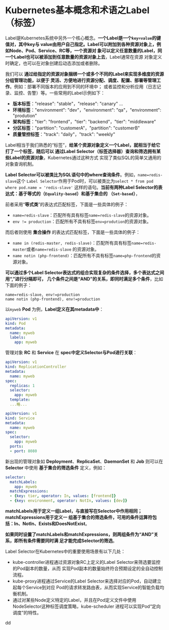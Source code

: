 Kubernetes基本概念和术语之Label（标签）
================================================================================
Label是Kubernetes系统中另外一个核心概念。**一个Label是一个`key=value`的键值对，其中key与
value由用户自己指定。Label可以附加到各种资源对象上，例如Node、Pod、Service、RC等，一个资源对
象可以定义任意数量的Label，同一个Label也可以被添加到任意数量的资源对象上去**，Label通常在资源
对象定义时确定，也可以在对象创建后动态添加或者删除。

我们可以 **通过给指定的资源对象捆绑一个或多个不同的Label来实现多维度的资源分组管理功能，以便于
灵活、方便地进行资源分配、调度、配置、部署等管理工作**。例如：部署不同版本的应用到不同的环境中；
或者监控和分析应用（日志记录、监控、告警）等。一些常用的Label示例如下：
+ **版本标签**："release": "stable"，"release": "canary" ...
+ **环境标签**："environment": "dev"，"environment": "qa"，"environment": "prodution"
+ **架构标签**："tier": "frontend"，"tier": "backend"，"tier": "middleware"
+ **分区标签**："partition": "customerA"，"partition": "customerB"
+ **质量管控标签**："track": "daily"，"track": "weekly"

Label相当于我们熟悉的“标签”，**给某个资源对象定义一个Label，就相当于给它打了一个标签，随后可以
通过Label Selector（标签选择器）查询和筛选拥有某些Label的资源对象**，Kubernetes通过这种方式
实现了类似SQL的简单又通用的对象查询机制。

**Label Selector可以被类比为SQL语句中的where查询条件**。例如，`name=redis-slave`这个
`Label Selector`作用于Pod时，可以被类比为`select * from pod where pod.name = 'redis-slave'`
这样的语句。**当前有两种Label Selector的表达式：基于等式的（`Equality-based`）和基于集合的
（`Set-based`）**，

前者采用“**等式类**”的表达式匹配标签，下面是一些具体的例子：
+ `name=redis-slave`：匹配所有具有标签`name=redis-slave`的资源对象。
+ `env != production`：匹配所有不具有标签`env=prodution`的资源对象。

而后者则使用 **集合操作** 的表达式匹配标签，下面是一些具体的例子：
+ `name in (redis-master, redis-slave)`：匹配所有具有标签`name=redis-master`或者`name=redis-slave`
的资源对象。
+ `name notin (php-frontend)`：匹配所有不具有标签`name=php-frontend`的资源对象。

**可以通过多个Label Selector表达式的组合实现复杂的条件选择，多个表达式之间用“,”进行分隔即可，
几个条件之间是“AND”的关系，即同时满足多个条件**，比如下面的例子：
```
name=redis-slave, env!=production
name notin (php-frontend), env!=production
```
以`myweb` **Pod** 为例，**Label定义在其metadata中**：
```yaml
apiVersion: v1
kind: Pod
metadata:
  name: myweb
  labels:
    app: myweb
```
管理对象 **RC** 和 **Service** 在 **spec中定义Selector与Pod进行关联**：
```yaml
apiVersion: v1
kind: ReplicationController
metadata:
  name: myweb
spec:
  replicas: 1
  selector:
    app: myweb
  template:
  ...略...
```
```yaml
apiVersion: v1
kind: Service
metadata:
  name: myweb
spec:
  selector:
    app: myweb
  ports:
  - port: 8080
```
新出现的管理对象如 **Deployment**、**ReplicaSet**、**DaemonSet** 和 **Job** 则可以在
**Selector** 中使用 **基于集合的筛选条件** 定义，例如：
```yaml
selector:
  matchLabels:
    app: myweb
  matchExpressions:
  - {key: tier, operator: In, values: [frontend]}
  - {key: environment, operator: NotIn, values: [dev]}
```
**matchLabels用于定义一组Label，与直接写在Selector中作用相同；matchExpressions用于定义一
组基于集合的筛选条件，可用的条件运算符包括：In、NotIn、Exists和DoesNotExist**。

**如果同时设置了matchLabels和matchExpressions，则两组条件为“AND”关系，即所有条件需要同时满
足才能完成Selector的筛选**。

Label Selector在Kubernetes中的重要使用场景有以下几处：
+ kube-controller进程通过资源对象RC上定义的Label Selector来筛选要监控的Pod副本的数量，从而
实现Pod副本的数量始终符合预期设定的全自动控制流程。
+ kube-proxy进程通过Service的Label Selector来选择对应的Pod，自动建立起每个Service到对应
Pod的请求转发路由表，从而实现Service的智能负载均衡机制。
+ 通过对某些Node定义特定的Label，并且在Pod定义文件中使用NodeSelector这种标签调度策略，kube-scheduler
进程可以实现Pod“定向调度”的特性。












































dd
